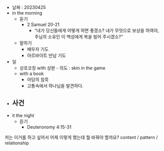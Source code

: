 - 날짜 : 20230425
- in the morning
	- 듣기
		- 2 Samuel 20-21
			-   “내가 당신들에게 어떻게 하면 좋겠소? 내가 무엇으로 보상을 하여야, 주님의 소유인 이 백성에게 복을 빌어 주시겠소?” 
	- 말하기
		- 배우자 기도
		- 아르바이트 만남 기도
- 일
	- 상호코칭 with 상완
			- 의도 : skin in the game
	- with a book
		- 아담의 침묵
		- 고통속에서 하나님을 발견하다.
- 사건
	- 
- it the night
	- 듣기
		- Deuteronomy 4:15-31






저는 이거를 하고 싶어서 어제 이렇게 했는데 뭘 바꿔야 할까요?
content / pattern / relationship